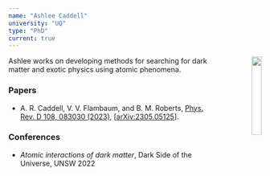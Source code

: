 ```yaml
---
name: "Ashlee Caddell"
university: "UQ"
type: "PhD"
current: true
---
```


<div align="right" width="20%" style="border-style:transparent; border-width:250px;">
  <img align="right" width="20%" src="{{site.baseurl}}/images/students/AshleeCaddell.jpg">
</div>

Ashlee works on developing methods for searching for dark matter and exotic physics using atomic phenomena.

### Papers

* A. R. Caddell, V. V. Flambaum, and B. M. Roberts, [Phys. Rev. D 108, 083030 (2023)](https://link.aps.org/doi/10.1103/PhysRevD.108.083030), [[arXiv:2305.05125](http://arxiv.org/abs/2305.05125)].

### Conferences

* _Atomic interactions of dark matter_, Dark Side of the Universe, UNSW 2022
